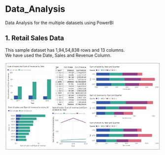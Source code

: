 # Data_Analysis

Data Analysis for the multiple datasets using PowerBI

## 1. Retail Sales Data
<div>This sample dataset has 1,94,54,838 rows and 13 columns.</div>
<div>We have used the Date, Sales and Revenue Column.</div>

![sales](https://github.com/AvantiBuche/Data_Analysis/blob/c63cb604eb30a71ccd9891afc1b45cbc6f6faa87/sales.JPG)
